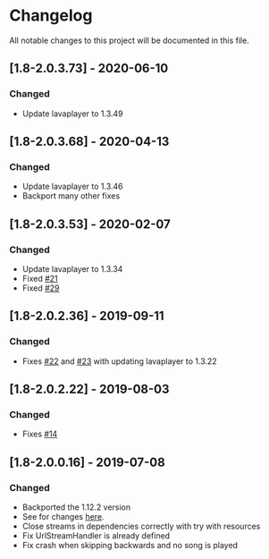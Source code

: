 # Changelog
All notable changes to this project will be documented in this file.

## [1.8-2.0.3.73] - 2020-06-10
### Changed
 - Update lavaplayer to 1.3.49

## [1.8-2.0.3.68] - 2020-04-13
### Changed
 - Update lavaplayer to 1.3.46
 - Backport many other fixes

## [1.8-2.0.3.53] - 2020-02-07
### Changed
 - Update lavaplayer to 1.3.34
 - Fixed [#21](https://github.com/MC-U-Team/Music-Player/issues/21)
 - Fixed [#29](https://github.com/MC-U-Team/Music-Player/issues/29)

## [1.8-2.0.2.36] - 2019-09-11
### Changed
 - Fixes [#22](https://github.com/MC-U-Team/Music-Player/issues/22) and [#23](https://github.com/MC-U-Team/Music-Player/issues/23) with updating lavaplayer to 1.3.22

## [1.8-2.0.2.22] - 2019-08-03
### Changed
 - Fixes [#14](https://github.com/MC-U-Team/Music-Player/issues/14)

## [1.8-2.0.0.16] - 2019-07-08
### Changed
 - Backported the 1.12.2 version
 - See for changes [here](https://github.com/MC-U-Team/Music-Player/blob/1.12.2/CHANGELOG.md).
 - Close streams in dependencies correctly with try with resources
 - Fix UrlStreamHandler is already defined
 - Fix crash when skipping backwards and no song is played
